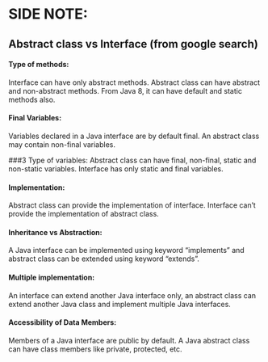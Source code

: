 # SIDE NOTE:
## Abstract class vs Interface (from google search)

#### Type of methods:
Interface can have only abstract methods. Abstract class can have abstract and non-abstract methods. From Java 8, it can have default and static methods also.

#### Final Variables:
Variables declared in a Java interface are by default final. An abstract class may contain non-final variables.

###3 Type of variables:
Abstract class can have final, non-final, static and non-static variables. Interface has only static and final variables.

#### Implementation:
Abstract class can provide the implementation of interface. Interface can’t provide the implementation of abstract class.

#### Inheritance vs Abstraction:
A Java interface can be implemented using keyword “implements” and abstract class can be extended using keyword “extends”.

#### Multiple implementation:
An interface can extend another Java interface only, an abstract class can extend another Java class and implement multiple Java interfaces.

#### Accessibility of Data Members:
Members of a Java interface are public by default. A Java abstract class can have class members like private, protected, etc.

